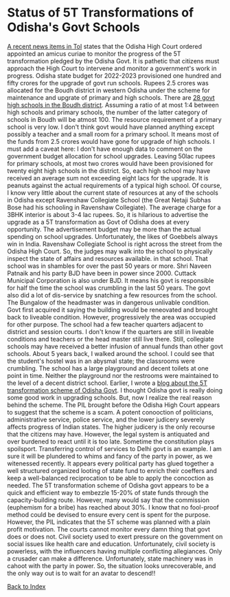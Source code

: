 # Status of 5T Transformations of Odisha's Govt Schools

[A recent news items in ToI](https://m.timesofindia.com/city/bhubaneswar/hc-to-monitor-availability-of-basic-amenities-in-schools/articleshow/100045353.cms) 
states that the Odisha High Court ordered appointed an amicus curiae to monitor the progress of the 5T transformation pledged by the Odisha Govt. It is 
pathetic that citizens must approach the High Court to intervene and monitor a government's work in progress. Odisha state budget for 2022-2023 provisioned
one hundred and fifty crores for the upgrade of govt run schools. Rupees 2.5 crores was allocated for the Boudh district in western Odisha under the scheme
for maintenance and upgrate of primary and high schools. There are [28 govt high schools in the Boudh district](http://www.evidyalaya.org/listschool.php?d=boudh).
Assuming a ratio of at most 1:4 between high schools and primary schools, the number of the latter category of schools in Boudh will be atmost 100. The resource 
requirement of a primary school is very low. I don't think govt would have planned anything except possibly a teacher and a small room for a primary school. 
It means most of the funds from 2.5 crores would have gone for upgrade of high schools. I must add a caveat here: I don't have enough data to comment on
the government budget allocation for school upgrades. Leaving 50lac rupees for primary schools, at most two crores would have been provisioned for twenty
eight high schools in the district. So, each high school may have received an average sum not exceeding eight lacs for the upgrade. It is peanuts against 
the actual requirements of a typical high school. Of course, I know very little about the current state of resources at any of the schools in Odisha 
except Ravenshaw Collegiate School (the Great Netaji Subhas Bose had his schooling in Ravenshaw Collegiate). The average charge for a 3BHK interior is 
about 3-4 lac rupees. So, it is hilarious to advertise the upgrade as a 5T transformation as Govt of Odisha does at every opportunity. The advertisement
budget may be more than the actual spending on school upgrades. Unfortunately, the likes of Goebbels always win in India. Ravenshaw Collegiate School
is right across the street from the Odisha High Court. So, the judges may walk into the school to physically inspect the state of affairs and 
resources available. in that school. That school was in shambles for over the past 50 years or more. Shri Naveen Patnaik and his party BJD have been 
in power since 2000. Cuttack Municipal Corporation is also under BJD. It means his govt is responsible for half the time the school was crumbling 
in the last 50 years. The govt also did a lot of dis-service by snatching a few resources from the school. The Bungalow of the headmaster was in 
dangerous unlivable condition. Govt first acquired it saying the building would be
reneovated and brought back to liveable condition. However, progressively the area was occupied for other purpose. The school had a few teacher quarters
adjacent to district and session courts. I don't know if the quarters are still in liveable conditions and teachers or the head master still live there. 
Still, collegiate schools may have received a better infusion of annual funds than other govt schools. About 5 years back, I walked around the school. I could
see that the student's hostel was in an abysmal state; the classrooms were crumbling. The school has a large playground and decent toilets at 
one point in time. Neither the playground nor the restrooms were maintained to the level of a decent district school. Earlier, I wrote a
[blog about the 5T transformation scheme of Odisha Govt](OdishaSchools.md). I thought Odisha govt is really doing some good work in upgrading schools.
But, now I realize the real reason behind the scheme. The PIL brought before the Odisha High Court appears to suggest that the scheme is a scam. A potent 
conooction of politicians, administrative service, police service, and the lower judicery severely affects progress of Indian states. The higher judicery 
is the only recourse that the citizens may have. However, the legal system is antiquated and over burdened to react until it is too late. Sometime 
the constitution plays spoilsport. Transferring control of services to Delhi govt is an example. I am sure it will be plundered to whims and fancy of 
the party in power, as we witenessed recently. It appears every political party has glued together a well structured organized looting of state fund to
enrich their coeffers and keep a well-balanced reciprocation to be able to apply the concoction as needed. The 5T transformation scheme of Odisha govt 
appears to be a quick and efficient way to embezzle 15-20% of state funds through the capacity-building route. 
However, many would say that the commission (euphemism for a bribe) has reached about 30%. I know that no fool-proof method could be devised to ensure 
every cent is spent for the purpose. However, the PIL indicates that the 5T scheme was planned with a plain profit motivation. The courts cannot monitor 
every damn thing that govt does or does not. Civil society used to exert pressure on the government on social issues like health care and education. 
Unfortunately, civil society is powerless, with the influencers having multiple conflicting allegiances. Only a crusader can make a difference. Unfortunately, 
state machinery was in cahoot with the party in power. So, the situation looks unrecoverable, and the only way out is to wait for an avatar to descend!!

[Back to Index](../index.md)
